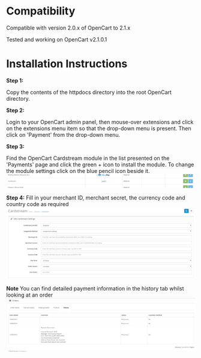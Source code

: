 Compatibility
=========================

Compatible with version 2.0.x of OpenCart to 2.1.x

Tested and working on OpenCart v2.1.0.1

Installation Instructions
=========================

**Step 1:**

Copy the contents of the httpdocs directory into the root OpenCart directory.

**Step 2:**

Login to your OpenCart admin panel, then mouse-over extensions and click on the extensions menu item so that the drop-down menu is present. Then click on 'Payment' from the drop-down menu.

**Step 3:**

Find the OpenCart Cardstream module in the list presented on the 'Payments' page  and click the green + icon to install the module. To change the module settings click on the blue pencil icon beside it.
![Cardstream Module Settings](/images/cardstream-install.png)

**Step 4:**
Fill in your merchant ID, merchant secret, the currency code and country code as required
![Cardstream Module Settings](/images/cardstream-config-page.png)

**Note** You can find detailed payment information in the history tab whilst looking at an order
![Order History](/images/payment-information.png)
